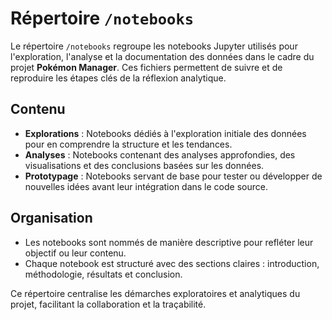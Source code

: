 # Répertoire `/notebooks`

Le répertoire `/notebooks` regroupe les notebooks Jupyter utilisés pour l'exploration, l'analyse et la documentation des données dans le cadre du projet **Pokémon Manager**. Ces fichiers permettent de suivre et de reproduire les étapes clés de la réflexion analytique.

## Contenu

- **Explorations** : Notebooks dédiés à l'exploration initiale des données pour en comprendre la structure et les tendances.
- **Analyses** : Notebooks contenant des analyses approfondies, des visualisations et des conclusions basées sur les données.
- **Prototypage** : Notebooks servant de base pour tester ou développer de nouvelles idées avant leur intégration dans le code source.

## Organisation

- Les notebooks sont nommés de manière descriptive pour refléter leur objectif ou leur contenu.
- Chaque notebook est structuré avec des sections claires : introduction, méthodologie, résultats et conclusion.

Ce répertoire centralise les démarches exploratoires et analytiques du projet, facilitant la collaboration et la traçabilité.
